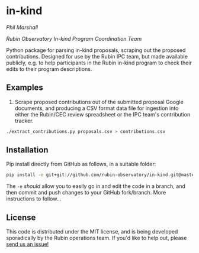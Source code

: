 # in-kind

_Phil Marshall_

_Rubin Observatory In-kind Program Coordination Team_

Python package for parsing in-kind proposals, scraping out the proposed contributions. Designed for use by the Rubin IPC team, but made available publicly, e.g. to help participants in the Rubin in-kind program to check their edits to their program descriptions.

## Examples

1. Scrape proposed contributions out of the submitted proposal Google documents, and producing a CSV format data file for ingestion into either the Rubin/CEC review spreadsheet or the IPC team's contribution tracker.

```bash
./extract_contributions.py proposals.csv > contributions.csv
```


## Installation

Pip install directly from GitHub as follows, in a suitable folder:
```bash
pip install -e git+git://github.com/rubin-observatory/in-kind.git@master#egg=inkind
```
The `-e` _should_ allow you to easily go in and edit the code in a branch, and then commit and push changes to your GitHub fork/branch. More instructions to follow...

## License

This code is distributed under the MIT license, and is being developed sporadically by the Rubin operations team. If you'd like to help out, please [send us an issue!](https://github.com/rubin-observatory/in-kind/issues/new?body=@drphilmarshall)
